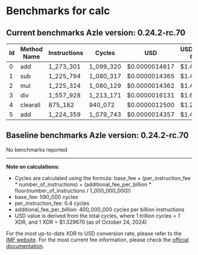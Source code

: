 # Benchmarks for calc

## Current benchmarks Azle version: 0.24.2-rc.70

| Id  | Method Name | Instructions | Cycles    | USD           | USD/Million Calls |
| --- | ----------- | ------------ | --------- | ------------- | ----------------- |
| 0   | add         | 1_273_301    | 1_099_320 | $0.0000014617 | $1.46             |
| 1   | sub         | 1_225_794    | 1_080_317 | $0.0000014365 | $1.43             |
| 2   | mul         | 1_225_324    | 1_080_129 | $0.0000014362 | $1.43             |
| 3   | div         | 1_557_928    | 1_213_171 | $0.0000016131 | $1.61             |
| 4   | clearall    | 875_182      | 940_072   | $0.0000012500 | $1.24             |
| 5   | add         | 1_224_359    | 1_079_743 | $0.0000014357 | $1.43             |

## Baseline benchmarks Azle version: 0.24.2-rc.70

No benchmarks reported

---

**Note on calculations:**

-   Cycles are calculated using the formula: base_fee + (per_instruction_fee \* number_of_instructions) + (additional_fee_per_billion \* floor(number_of_instructions / 1_000_000_000))
-   base_fee: 590_000 cycles
-   per_instruction_fee: 0.4 cycles
-   additional_fee_per_billion: 400_000_000 cycles per billion instructions
-   USD value is derived from the total cycles, where 1 trillion cycles = 1 XDR, and 1 XDR = $1.329670 (as of October 24, 2024)

For the most up-to-date XDR to USD conversion rate, please refer to the [IMF website](https://www.imf.org/external/np/fin/data/rms_sdrv.aspx).
For the most current fee information, please check the [official documentation](https://internetcomputer.org/docs/current/developer-docs/gas-cost#execution).
